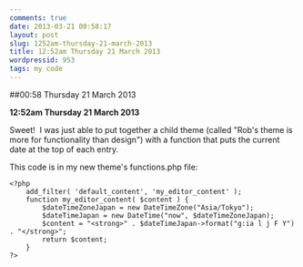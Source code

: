```yaml
---
comments: true
date: 2013-03-21 00:58:17
layout: post
slug: 1252am-thursday-21-march-2013
title: 12:52am Thursday 21 March 2013
wordpressid: 953
tags: my code
---
```


##00:58 Thursday 21 March 2013

**12:52am Thursday 21 March 2013**

Sweet!  I was just able to put together a child theme (called "Rob's theme is more for functionality than design") with a function that puts the current date at the top of each entry.

This code is in my new theme's functions.php file:

    
    <?php
        add_filter( 'default_content', 'my_editor_content' );
        function my_editor_content( $content ) {
            $dateTimeZoneJapan = new DateTimeZone("Asia/Tokyo");
            $dateTimeJapan = new DateTime("now", $dateTimeZoneJapan);
            $content = "<strong>" . $dateTimeJapan->format("g:ia l j F Y") . "</strong>";
            return $content;
        }
    ?>
